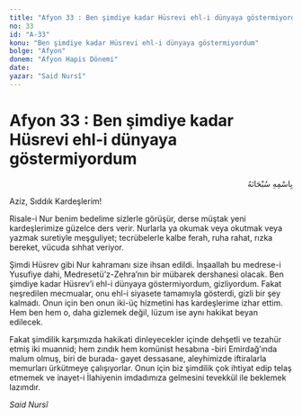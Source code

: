 ```yaml
---
title: "Afyon 33 : Ben şimdiye kadar Hüsrevi ehl-i dünyaya göstermiyordum"
no: 33
id: "A-33"
konu: "Ben şimdiye kadar Hüsrevi ehl-i dünyaya göstermiyordum"
bolge: "Afyon"
donem: "Afyon Hapis Dönemi"
date: 
yazar: "Said Nursî"
---
```


# Afyon 33 : Ben şimdiye kadar Hüsrevi ehl-i dünyaya göstermiyordum

<p class="arabic" dir="rtl" title="Meal: “Her türlü noksan sıfatlardan yüce olan Allah’ın adıyla.”">بِاسْمِهِ سُبْحَانَهُ</p>

Aziz, Sıddık Kardeşlerim!

Risale-i Nur benim bedelime sizlerle görüşür, derse müştak yeni kardeşlerimize güzelce ders verir. Nurlarla ya okumak veya okutmak veya yazmak suretiyle meşguliyet; tecrübelerle kalbe ferah, ruha rahat, rızka bereket, vücuda sıhhat veriyor.

Şimdi Hüsrev gibi Nur kahramanı size ihsan edildi. İnşaallah bu medrese-i Yusufiye dahi, Medresetü’z-Zehra’nın bir mübarek dershanesi olacak. Ben şimdiye kadar Hüsrev’i ehl-i dünyaya göstermiyordum, gizliyordum. Fakat neşredilen mecmualar, onu ehl-i siyasete tamamıyla gösterdi, gizli bir şey kalmadı. Onun için ben onun iki-üç hizmetini has kardeşlerime izhar ettim. Hem ben hem o, daha gizlemek değil, lüzum ise aynı hakikat beyan edilecek.

Fakat şimdilik karşımızda hakikati dinleyecekler içinde dehşetli ve tezahür etmiş iki muannid; hem zındık hem komünist hesabına -biri Emirdağ’ında malum olmuş, biri de burada- gayet dessasane, aleyhimizde iftiralarla memurları ürkütmeye çalışıyorlar. Onun için biz şimdilik çok ihtiyat edip telaş etmemek ve inayet-i İlahiyenin imdadımıza gelmesini tevekkül ile beklemek lazımdır.

*Said Nursî*
